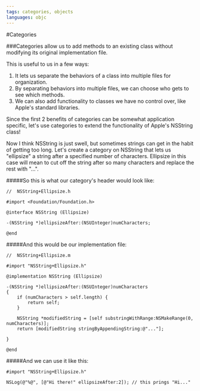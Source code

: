 ```yaml
---
tags: categories, objects
languages: objc
---
```


#Categories

###Categories allow us to add methods to an existing class without modifying its original implementation file. 

This is useful to us in a few ways:

1. It lets us separate the behaviors of a class into multiple files for
   organization.
2. By separating behaviors into multiple files, we can choose who gets to see
   which methods.
3. We can also add functionality to classes we have no control over, like
   Apple's standard libraries.

Since the first 2 benefits of categories can be somewhat application specific,
let's use categories to extend the functionality of Apple's NSString class!

Now I think NSString is just swell, but sometimes strings can get in the habit
of getting too long. Let's create a category on NSString that lets us
"ellipsize" a string after a specified number of characters. Ellipsize in this
case will mean to cut off the string after so many characters and replace the
rest with "...".

#####So this is what our category's header would look like:

```objc
//  NSString+Ellipsize.h

#import <Foundation/Foundation.h>

@interface NSString (Ellipsize)

-(NSString *)ellipsizeAfter:(NSUInteger)numCharacters;

@end
```

#####And this would be our implementation file:

```objc
//  NSString+Ellipsize.m

#import "NSString+Ellipsize.h"

@implementation NSString (Ellipsize)

-(NSString *)ellipsizeAfter:(NSUInteger)numCharacters
{
    if (numCharacters > self.length) {
        return self;
    }
    
    NSString *modifiedString = [self substringWithRange:NSMakeRange(0, numCharacters)];
    return [modifiedString stringByAppendingString:@"..."];
    
}

@end
```

#####And we can use it like this:

```objc
#import "NSString+Ellipsize.h"

NSLog(@"%@", [@"Hi there!" ellipsizeAfter:2]); // this prings "Hi..."
```
